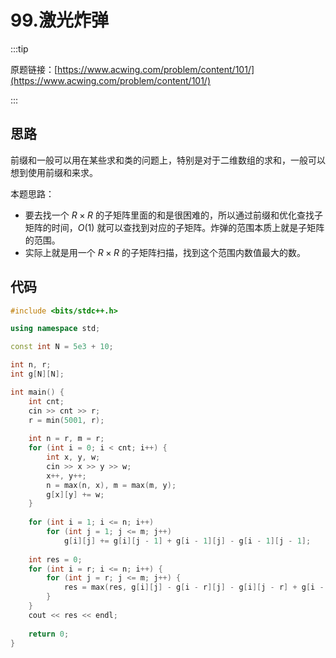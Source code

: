 # 99.激光炸弹

:::tip

原题链接：[https://www.acwing.com/problem/content/101/](https://www.acwing.com/problem/content/101/)

:::

## 思路

前缀和一般可以用在某些求和类的问题上，特别是对于二维数组的求和，一般可以想到使用前缀和来求。

本题思路：

- 要去找一个 $R\times R$ 的子矩阵里面的和是很困难的，所以通过前缀和优化查找子矩阵的时间，$O(1)$ 就可以查找到对应的子矩阵。炸弹的范围本质上就是子矩阵的范围。
- 实际上就是用一个 $R\times R$ 的子矩阵扫描，找到这个范围内数值最大的数。

## 代码

```cpp
#include <bits/stdc++.h>

using namespace std;

const int N = 5e3 + 10;

int n, r;
int g[N][N];

int main() {
    int cnt;
    cin >> cnt >> r;
    r = min(5001, r);
    
    int n = r, m = r;
    for (int i = 0; i < cnt; i++) {
        int x, y, w;
        cin >> x >> y >> w;
        x++, y++;
        n = max(n, x), m = max(m, y);
        g[x][y] += w;
    }
    
    for (int i = 1; i <= n; i++)
        for (int j = 1; j <= m; j++)
            g[i][j] += g[i][j - 1] + g[i - 1][j] - g[i - 1][j - 1];
    
    int res = 0;
    for (int i = r; i <= n; i++) {
        for (int j = r; j <= m; j++) {
            res = max(res, g[i][j] - g[i - r][j] - g[i][j - r] + g[i - r][j - r]);
        }
    }
    cout << res << endl;
    
    return 0;
}
```

